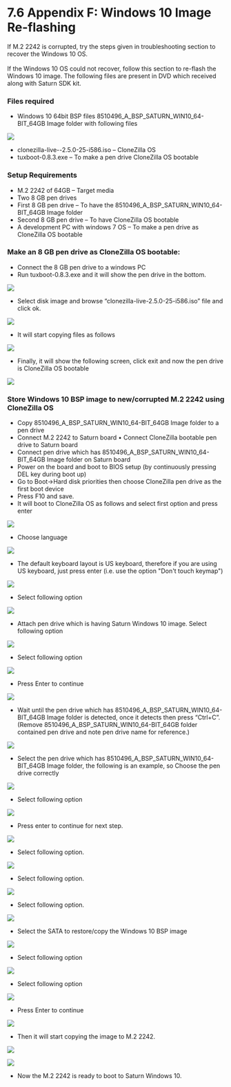 # 7.6 Appendix F: Windows 10 Image Re-flashing

If M.2 2242 is corrupted, try the steps given in troubleshooting section to recover the Windows 10 OS.\
\
If the Windows 10 OS could not recover, follow this section to re-flash the Windows 10 image. The following files are present in DVD which received along with Saturn SDK kit.&#x20;

### **Files required**

* Windows 10 64bit BSP files 8510496\_A\_BSP\_SATURN\_WIN10\_64-BIT\_64GB Image folder with following files

![](broken-reference)

* clonezilla-live--2.5.0-25-i586.iso – CloneZilla OS&#x20;
* tuxboot-0.8.3.exe – To make a pen drive CloneZilla OS bootable

### Setup Requirements&#x20;

* M.2 2242 of 64GB – Target media
* Two 8 GB pen drives&#x20;
* First 8 GB pen drive – To have the 8510496\_A\_BSP\_SATURN\_WIN10\_64-BIT\_64GB Image folder
* Second 8 GB pen drive – To have CloneZilla OS bootable
* A development PC with windows 7 OS – To make a pen drive as CloneZilla OS bootable

### Make an 8 GB pen drive as CloneZilla OS bootable:

* Connect the 8 GB pen drive to a windows PC
* Run tuxboot-0.8.3.exe and it will show the pen drive in the bottom.

![](broken-reference)

* Select disk image and browse “clonezilla-live-2.5.0-25-i586.iso” file and click ok.

![](broken-reference)

* It will start copying files as follows

![](broken-reference)

* Finally, it will show the following screen, click exit and now the pen drive is CloneZilla OS bootable

![](broken-reference)

### Store Windows 10 BSP image to new/corrupted M.2 2242 using CloneZilla OS&#x20;

* Copy 8510496\_A\_BSP\_SATURN\_WIN10\_64-BIT\_64GB Image folder to a pen drive
* Connect M.2 2242 to Saturn board • Connect CloneZilla bootable pen drive to Saturn board&#x20;
* Connect pen drive which has 8510496\_A\_BSP\_SATURN\_WIN10\_64-BIT\_64GB Image folder on Saturn board
* Power on the board and boot to BIOS setup (by continuously pressing DEL key during boot up)
* Go to Boot->Hard disk priorities then choose CloneZilla pen drive as the first boot device&#x20;
* Press F10 and save.&#x20;
* It will boot to CloneZilla OS as follows and select first option and press enter

![](broken-reference)

* Choose language

![](broken-reference)

* The default keyboard layout is US keyboard, therefore if you are using US keyboard, just press enter (i.e. use the option "Don't touch keymap")

![](broken-reference)

* Select following option

![](broken-reference)

* Attach pen drive which is having Saturn Windows 10 image. Select following option

![](broken-reference)

* Select following option

![](broken-reference)

* Press Enter to continue

![](broken-reference)

* Wait until the pen drive which has 8510496\_A\_BSP\_SATURN\_WIN10\_64-BIT\_64GB Image folder is detected, once it detects then press “Ctrl+C”. (Remove 8510496\_A\_BSP\_SATURN\_WIN10\_64-BIT\_64GB folder contained pen drive and note pen drive name for reference.)

![](broken-reference)

* Select the pen drive which has 8510496\_A\_BSP\_SATURN\_WIN10\_64-BIT\_64GB Image folder, the following is an example, so Choose the pen drive correctly

![](broken-reference)

* Select following option

![](broken-reference)

* Press enter to continue for next step.

![](broken-reference)

* Select following option.

![](broken-reference)

* Select following option.

![](broken-reference)

* Select following option.

![](broken-reference)

* Select the SATA to restore/copy the Windows 10 BSP image&#x20;

![](broken-reference)

* Select following option

![](broken-reference)

* Select following option&#x20;

![](broken-reference)

* Press Enter to continue

![](broken-reference)

* Then it will start copying the image to M.2 2242.

![](broken-reference)

![](broken-reference)

* Now the M.2 2242 is ready to boot to Saturn Windows 10.

